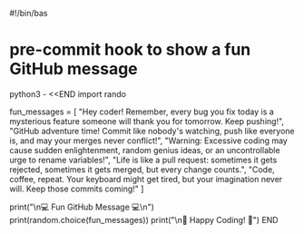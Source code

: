 
#!/bin/bas
# pre-commit hook to show a fun GitHub message

python3 - <<END
import rando

fun_messages = [
    "Hey coder! Remember, every bug you fix today is a mysterious feature someone will thank you for tomorrow. Keep pushing!",
    "GitHub adventure time! Commit like nobody's watching, push like everyone is, and may your merges never conflict!",
    "Warning: Excessive coding may cause sudden enlightenment, random genius ideas, or an uncontrollable urge to rename variables!",
    "Life is like a pull request: sometimes it gets rejected, sometimes it gets merged, but every change counts.",
    "Code, coffee, repeat. Your keyboard might get tired, but your imagination never will. Keep those commits coming!"
]

print("\n💻 Fun GitHub Message 💻\n")
print(random.choice(fun_messages))
print("\n🚀 Happy Coding! 🚀")
END
